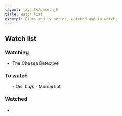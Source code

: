 ```yaml
---
layout: layouts/base.njk
title: Watch list
excerpt: Films and tv series, watched and to watch.
---
```


## Watch list

### Watching

<ul class="col-2">
<li>The Chelsea Detective</li>
</ul>

### To watch

<ul class="col-2">
- Deli boys
- Murderbot
</ul>

### Watched

<ul class="col-2">
<li></li>
</ul>